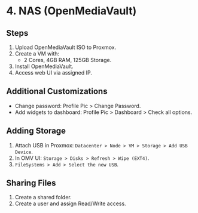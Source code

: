 # 4. NAS (OpenMediaVault)

## Steps

1. Upload OpenMediaVault ISO to Proxmox.
2. Create a VM with:
    - 2 Cores, 4GB RAM, 125GB Storage.
3. Install OpenMediaVault.
4. Access web UI via assigned IP.

## Additional Customizations

- Change password: Profile Pic > Change Password.
- Add widgets to dashboard: Profile Pic > Dashboard > Check all options.

## Adding Storage

1. Attach USB in Proxmox: `Datacenter > Node > VM > Storage > Add USB Device`.
2. In OMV UI: `Storage > Disks > Refresh > Wipe (EXT4)`.
3. `FileSystems > Add > Select the new USB`.

## Sharing Files

1. Create a shared folder.
2. Create a user and assign Read/Write access.
